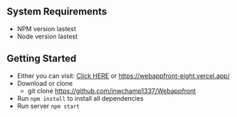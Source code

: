 

## System Requirements

- NPM version lastest
- Node version lastest

## Getting Started

- Either you can visit: [Click HERE](https://webappfront-eight.vercel.app/) or https://webappfront-eight.vercel.app/
  <!-- Assuming that npm is already installed on a system -->
- Download or clone 
  - git clone https://github.com/inwchamp1337/Webappfront
- Run `npm install` to install all dependencies
- Run server `npm start`
